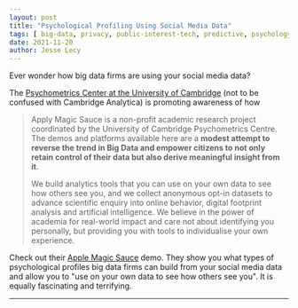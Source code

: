 ```yaml
---
layout: post
title: "Psychological Profiling Using Social Media Data"
tags: [ big-data, privacy, public-interest-tech, predictive, psychology ]  
date: 2021-11-20
author: Jesse Lecy
---
```


Ever wonder how big data firms are using your social media data? 

The [Psychometrics Center at the University of Cambridge](https://applymagicsauce.com/about-us) (not to be confused with Cambridge Analytica) is promoting awareness of how

> Apply Magic Sauce is a non-profit academic research project coordinated by the University of Cambridge Psychometrics Centre. The demos and platforms available here are a **modest attempt to reverse the trend in Big Data and empower citizens to not only retain control of their data but also derive meaningful insight from it**.
>
> We build analytics tools that you can use on your own data to see how others see you, and we collect anonymous opt-in datasets to advance scientific enquiry into online behavior, digital footprint analysis and artificial intelligence. We believe in the power of academia for real-world impact and care not about identifying you personally, but providing you with tools to individualise your own experience.

Check out their [Apple Magic Sauce](https://applymagicsauce.com/demo) demo. They show you what types of psychological profiles big data firms can build from your social media data and allow you to "use on your own data to see how others see you". It is equally fascinating and terrifying. 

-----------

<br>
<br>
<br>
